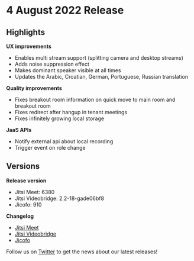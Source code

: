 # 4 August 2022 Release

## Highlights

**UX improvements**

* Enables multi stream support (splitting camera and desktop streams)
* Adds noise suppression effect
* Makes dominant speaker visible at all times
* Updates the Arabic, Croatian, German, Portuguese, Russian translation

**Quality improvements**

* Fixes breakout room information on quick move to main room and breakout room
* Fixes redirect after hangup in tenant meetings
* Fixes infinitely growing local storage

**JaaS APIs**

* Notify external api about local recording
* Trigger event on role change

## Versions

**Release version**

* Jitsi Meet: 6380
* Jitsi Videobridge: 2.2-18-gade06bf8
* Jicofo: 910

**Changelog**

* [Jitsi Meet](https://github.com/jitsi/jitsi-meet/compare/release-6305...release-6380)
* [Jitsi Videobridge](https://github.com/jitsi/jitsi-videobridge/compare/cae5ea42...ade06bf8)
* [Jicofo](https://github.com/jitsi/jicofo/compare/907...910)

Follow us on [Twitter](https://twitter.com/JaaSOfficial) to get the news about our latest releases!
